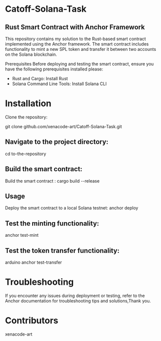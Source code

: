 # Catoff-Solana-Task
## Rust Smart Contract with Anchor Framework
This repository contains my solution to the  Rust-based smart contract implemented using the Anchor framework. The smart contract includes functionality to mint a new SPL token and transfer it between two accounts on the Solana blockchain.

Prerequisites
Before deploying and testing the smart contract, ensure you have the following prerequisites installed please:

* Rust and Cargo: Install Rust
* Solana Command Line Tools: Install Solana CLI
# Installation
Clone the repository:
<div> git clone github.com/xenacode-art/Catoff-Solana-Task.git </div>

## Navigate to the project directory:
 <div>cd to-the-repository </div>

## Build the smart contract:
<div> Build the smart contract :
  cargo build --release
</div>

## Usage
Deploy the smart contract to a local Solana testnet:
anchor deploy


## Test the minting functionality:
anchor test-mint

## Test the token transfer functionality:
arduino
anchor test-transfer

# Troubleshooting
If you encounter any issues during deployment or testing, refer to the Anchor documentation for troubleshooting tips and solutions,Thank you.

# Contributors
xenacode-art
